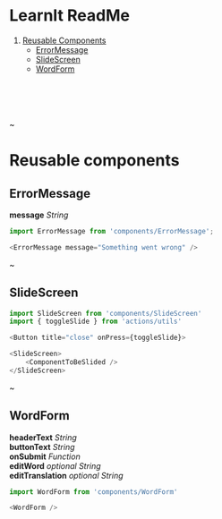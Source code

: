
# LearnIt ReadMe
1. [Reusable Components](#Reusable-components)
    * [ErrorMessage](#ErroMessage)
    * [SlideScreen](#SlideScreen)
    * [WordForm](#WordForm)


\
\
\
\
~

# Reusable components

## ErrorMessage
**message** *String*  

```javascript
import ErrorMessage from 'components/ErrorMessage';

<ErrorMessage message="Something went wrong" />
```
~

## SlideScreen

```javascript
import SlideScreen from 'components/SlideScreen'
import { toggleSlide } from 'actions/utils'

<Button title="close" onPress={toggleSlide}>

<SlideScreen>
    <ComponentToBeSlided />
</SlideScreen>
```
~

## WordForm
**headerText** *String* <br>
**buttonText** *String* <br>
**onSubmit** *Function* <br>
**editWord** *optional String* <br>
**editTranslation** *optional String*

```javascript
import WordForm from 'components/WordForm'

<WordForm />
```

